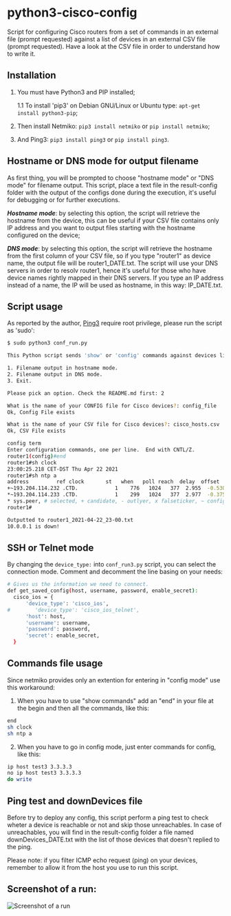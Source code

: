 # python3-cisco-config

Script for configuring Cisco routers from a set of commands in an external file (prompt requested) against a list of devices in an external CSV file (prompt requested). Have a look at the CSV file in order to understand how to write it.

## Installation

1. You must have Python3 and PIP installed;

    1.1 To install 'pip3' on Debian GNU/Linux or Ubuntu type: `apt-get install python3-pip`;
2. Then install Netmiko: `pip3 install netmiko` or `pip install netmiko`;
3. And Ping3: `pip3 install ping3` or `pip install ping3`.

## Hostname or DNS mode for output filename

As first thing, you will be prompted to choose "hostname mode" or "DNS mode" for filename output. This script, place a text file in the result-config folder with the output of the configs done during the execution, it's useful for debugging or for further executions.

***Hostname mode***: by selecting this option, the script will retrieve the hostname from the device, this can be useful if your CSV file contains only IP address and you want to output files starting with the hostname configured on the device; 

***DNS mode***: by selecting this option, the script will retrieve the hostname from the first column of your CSV file, so if you type "router1" as device name, the output file will be router1_DATE.txt. The script will use your DNS servers in order to resolv router1, hence it's useful for those who have device names rightly mapped in their DNS servers. If you type an IP address instead of a name, the IP will be used as hostname, in this way: IP_DATE.txt.

## Script usage

As reported by the author, [Ping3](https://github.com/kyan001/ping3) require root privilege, please run the script as 'sudo': 
  ```sh
$ sudo python3 conf_run.py

This Python script sends 'show' or 'config' commands against devices listed in a CSV file. Use at your own risk.

1. Filename output in hostname mode.
2. Filename output in DNS mode.
3. Exit. 

Please pick an option. Check the README.md first: 2

What is the name of your CONFIG file for Cisco devices?: config_file
Ok, Config File exists

What is the name of your CSV file for Cisco devices?: cisco_hosts.csv
Ok, CSV File exists

config term
Enter configuration commands, one per line.  End with CNTL/Z.
router1(config)#end
router1#sh clock
23:00:25.218 CET-DST Thu Apr 22 2021
router1#sh ntp a
  address         ref clock       st   when   poll reach  delay  offset   disp
+~193.204.114.232 .CTD.            1    776   1024   377  2.955  -0.530  1.131
*~193.204.114.233 .CTD.            1    299   1024   377  2.977  -0.375  1.087
 * sys.peer, # selected, + candidate, - outlyer, x falseticker, ~ configured
router1#

Outputted to router1_2021-04-22_23-00.txt
10.0.0.1 is down!
  ```
## SSH or Telnet mode 

By changing the `device_type:` into `conf_run3.py` script, you can select the connection mode. Comment and decomment the line basing on your needs: 

  ```sh
# Gives us the information we need to connect.
def get_saved_config(host, username, password, enable_secret):
    cisco_ios = {
        'device_type': 'cisco_ios',
#        'device_type': 'cisco_ios_telnet',
        'host': host,
        'username': username,
        'password': password,
        'secret': enable_secret,
    }
  ```
## Commands file usage

Since netmiko provides only an extention for entering in "config mode" use this workaround: 
1) When you have to use "show commands" add an "end" in your file at the begin and then all the commands, like this: 
  ```sh
end
sh clock
sh ntp a
  ```
2) When you have to go in config mode, just enter commands for config, like this:
  ```sh
ip host test3 3.3.3.3
no ip host test3 3.3.3.3
do write
  ```
## Ping test and downDevices file

Before try to deploy any config, this script perform a ping test to check wheter a device is reachable or not and skip those unreachables. In case of unreachables, you will find in the result-config folder a file named downDevices_DATE.txt with the list of those devices that doesn't replied to the ping. 

Please note: if you filter ICMP echo request (ping) on your devices, remember to allow it from the host you use to run this script.

## Screenshot of a run:
![Screenshot of a run](https://i.imgur.com/jA7oB0j.jpeg)
